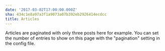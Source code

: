 ```yaml
---
date: '2017-03-02T17:00:00.000Z'
sha: 434c1e8a97a3f1a9073a07b392eb2926414ecdcc
title: Articles
---
```

Articles are paginated with only three posts here for example. You can set the number of entries to show on this page with the "pagination" setting in the config file.
